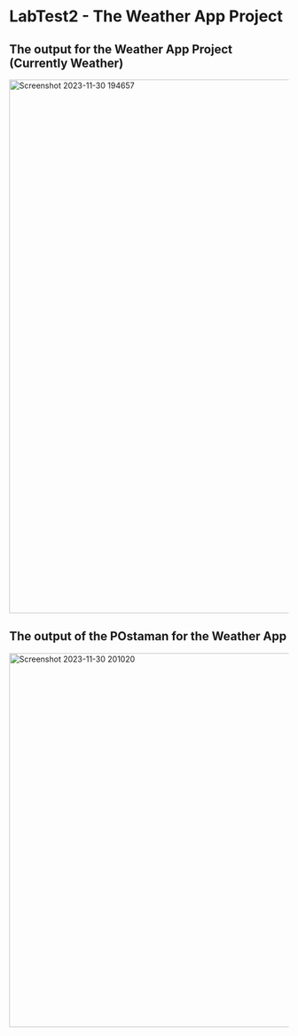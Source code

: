 # LabTest2 - The Weather App Project

## The output for the Weather App Project (Currently Weather)
<img width="960" alt="Screenshot 2023-11-30 194657" src="https://github.com/aterm577/101391769_comp3123_labtest2/assets/126045035/0ed78426-424d-4c58-8616-88c33f19bded">

## The output of the POstaman for the Weather App
<img width="673" alt="Screenshot 2023-11-30 201020" src="https://github.com/aterm577/101391769_comp3123_labtest2/assets/126045035/a6412b87-2dc1-4c30-bd01-7a5b57bff5b1">
